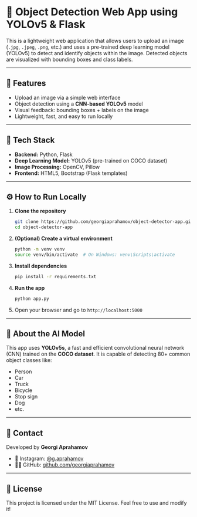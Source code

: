 # 🧐 Object Detection Web App using YOLOv5 & Flask

This is a lightweight web application that allows users to upload an image (`.jpg`, `.jpeg`, `.png`, etc.) and uses a pre-trained deep learning model (YOLOv5) to detect and identify objects within the image. Detected objects are visualized with bounding boxes and class labels.

---

## 🚀 Features

- Upload an image via a simple web interface  
- Object detection using a **CNN-based YOLOv5** model  
- Visual feedback: bounding boxes + labels on the image  
- Lightweight, fast, and easy to run locally  

---

## 🧰 Tech Stack

- **Backend:** Python, Flask  
- **Deep Learning Model:** YOLOv5 (pre-trained on COCO dataset)  
- **Image Processing:** OpenCV, Pillow  
- **Frontend:** HTML5, Bootstrap (Flask templates)

---

## ⚙️ How to Run Locally

1. **Clone the repository**
   ```bash
   git clone https://github.com/georgiaprahamov/object-detector-app.git
   cd object-detector-app
   ```

2. **(Optional) Create a virtual environment**
   ```bash
   python -m venv venv
   source venv/bin/activate  # On Windows: venv\Scripts\activate
   ```

3. **Install dependencies**
   ```bash
   pip install -r requirements.txt
   ```

4. **Run the app**
   ```bash
   python app.py
   ```

5. Open your browser and go to `http://localhost:5000`

---

## 🧠 About the AI Model

This app uses **YOLOv5s**, a fast and efficient convolutional neural network (CNN) trained on the **COCO dataset**. It is capable of detecting 80+ common object classes like:

- Person  
- Car  
- Truck  
- Bicycle  
- Stop sign  
- Dog  
- etc.

---

## 📢 Contact

Developed by **Georgi Aprahamov**  
- 📸 Instagram: [@g.aprahamov](https://www.instagram.com/g.aprahamov/)  
- 🧑‍💻 GitHub: [github.com/georgiaprahamov](https://github.com/georgiaprahamov)

---

## 📄 License

This project is licensed under the MIT License. Feel free to use and modify it!
